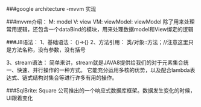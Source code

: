 ###google architecture -mvvm 实现

###mvvm介绍：
  M: model
  V: view
  VM: viewModel: viewModel 除了用来处理常用逻辑，还包含一个dataBind的模块，用来处理数据model和View绑定的逻辑

###J8语法：
  1、基础语法：
    ()->{}
  2、方法引用：
    类/对象::方法；//注意这里只是方法名称，没有参数，没有括号

  3、stream语法：
     简单来讲，stream就是JAVA8提供给我们的对于元素集合统一、快速、并行操作的一种方式。
     它能充分运用多核的优势，以及配合lambda表达式、链式结构对集合等进行许多有用的操作。



###SqlBrite:
   Square 公司推出的一个响应式数据库框架。数据发生变化的时候，UI跟着变化